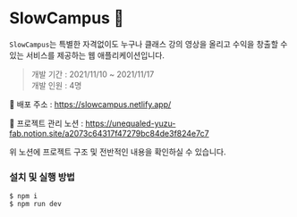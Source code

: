 # SlowCampus 🐢 

`SlowCampus`는 특별한 자격없이도 누구나 클래스 강의 영상을 올리고 수익을 창출할 수 있는 서비스를 제공하는 웹 애플리케이션입니다.

> 개발 기간 : 2021/11/10 ~ 2021/11/17 <br />
> 개발 인원 : 4명

🔗 배포 주소 : https://slowcampus.netlify.app/

🔗 프로젝트 관리 노션 : https://unequaled-yuzu-fab.notion.site/a2073c64317f47279bc84de3f824e7c7

위 노션에 프로젝트 구조 및 전반적인 내용을 확인하실 수 있습니다.

### 설치 및 실행 방법

```
$ npm i
$ npm run dev
```
